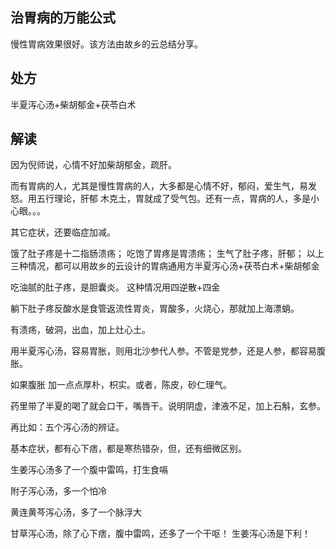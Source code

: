 ## 治胃病的万能公式

慢性胃病效果很好。该方法由故乡的云总结分享。

## 处方

半夏泻心汤+柴胡郁金+茯苓白术

## 解读

因为倪师说，心情不好加柴胡郁金，疏肝。

而有胃病的人，尤其是慢性胃病的人，大多都是心情不好，郁闷，爱生气，易发怒。用五行理论，肝郁 木克土，胃就成了受气包。还有一点，胃病的人，多是小心眼。。。

其它症状，还要临症加减。

饿了肚子疼是十二指肠溃疡；
吃饱了胃疼是胃溃疡；
生气了肚子疼，肝郁；
以上三种情况，都可以用故乡的云设计的胃病通用方半夏泻心汤+茯苓白术+柴胡郁金

吃油腻的肚子疼，是胆囊炎。
这种情况用四逆散+四金

躺下肚子疼反酸水是食管返流性胃炎，胃酸多，火烧心，那就加上海漂蛸。

有溃疡，破洞，出血，加上灶心土。

用半夏泻心汤，容易胃胀，则用北沙参代人参。不管是党参，还是人参，都容易腹胀。

如果腹胀 加一点点厚朴，枳实。或者，陈皮，砂仁理气。

药里带了半夏的喝了就会口干，嘴唇干。说明阴虚，津液不足，加上石斛，玄参。

再比如：五个泻心汤的辨证。

基本症状，都有心下痞，都是寒热错杂，但，还有细微区别。

生姜泻心汤多了一个腹中雷鸣，打生食嗝

附子泻心汤，多一个怕冷

黄连黄芩泻心汤，多了一个脉浮大

甘草泻心汤，除了心下痞，腹中雷鸣，还多了一个干呕！  生姜泻心汤是下利！